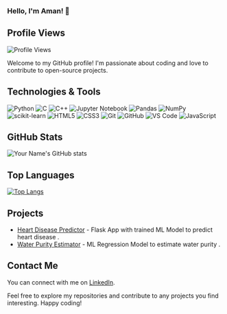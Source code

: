 ### Hello, I'm Aman! 👋

<!--
**akaisky07/akaisky07** is a ✨ _special_ ✨ repository because its `README.md` (this file) appears on your GitHub profile.

Here are some ideas to get you started:

- 🔭 I’m currently working on ...
- 🌱 I’m currently learning ...
- 👯 I’m looking to collaborate on ...
- 🤔 I’m looking for help with ...
- 💬 Ask me about ...
- 📫 How to reach me: ...
- 😄 Pronouns: ...
- ⚡ Fun fact: ...
-->

## Profile Views
![Profile Views](https://komarev.com/ghpvc/?username=akaisky07)

Welcome to my GitHub profile! I'm passionate about coding and love to contribute to open-source projects. 

## Technologies & Tools
![Python](https://img.shields.io/badge/-Python-3776AB?style=flat-square&logo=python&logoColor=white)
![C](https://img.shields.io/badge/-C-00599C?style=flat-square&logo=c&logoColor=white)
![C++](https://img.shields.io/badge/-C++-00599C?style=flat-square&logo=c%2B%2B&logoColor=white)
![Jupyter Notebook](https://img.shields.io/badge/-Jupyter%20Notebook-F37626?style=flat-square&logo=jupyter&logoColor=white)
![Pandas](https://img.shields.io/badge/-Pandas-150458?style=flat-square&logo=pandas&logoColor=white)
![NumPy](https://img.shields.io/badge/-NumPy-013243?style=flat-square&logo=numpy&logoColor=white)
![scikit-learn](https://img.shields.io/badge/-scikit%20learn-F7931E?style=flat-square&logo=scikit-learn&logoColor=white)
![HTML5](https://img.shields.io/badge/-HTML5-E34F26?style=flat-square&logo=html5&logoColor=white)
![CSS3](https://img.shields.io/badge/-CSS3-1572B6?style=flat-square&logo=css3&logoColor=white)
![Git](https://img.shields.io/badge/-Git-F05032?style=flat-square&logo=git&logoColor=white)
![GitHub](https://img.shields.io/badge/-GitHub-181717?style=flat-square&logo=github&logoColor=white)
![VS Code](https://img.shields.io/badge/-VS_Code-007ACC?style=flat-square&logo=visual-studio-code&logoColor=white)
![JavaScript](https://img.shields.io/badge/-JavaScript-F7DF1E?style=flat-square&logo=javascript&logoColor=black)

## GitHub Stats
![Your Name's GitHub stats](https://github-readme-stats.vercel.app/api?username=akaisky07&show_icons=true&theme=dracula)

## Top Languages
[![Top Langs](https://github-readme-stats.vercel.app/api/top-langs/?username=akaisky07&layout=compact&theme=dracula)](https://github.com/yourusername)

## Projects
- [Heart Disease Predictor](https://github.com/akaisky07/heart-disease) - Flask App with trained ML Model to predict heart disease .
- [Water Purity Estimator](https://github.com/akaisky07/water-purity-estimation) - ML Regression Model to estimate water purity .

## Contact Me
You can connect with me on [LinkedIn](https://linkedin.com/in/aman-kumar-53b0bb202).

Feel free to explore my repositories and contribute to any projects you find interesting. Happy coding!

